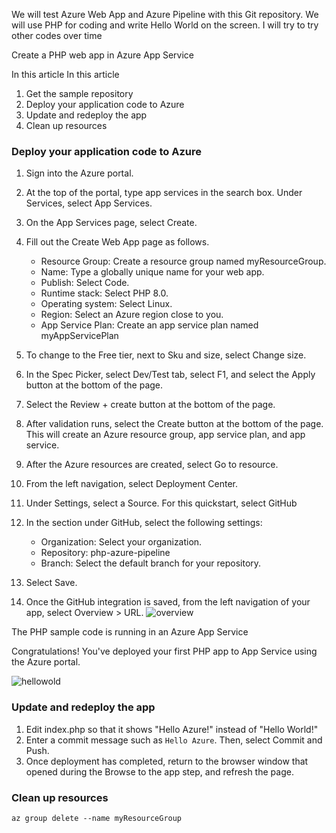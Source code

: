  We will test Azure Web App and Azure Pipeline with this Git repository. 
 We will use PHP for coding and write Hello World on the screen.
 I will try to try other codes over time

Create a PHP web app in Azure App Service

In this article
In this article
1. Get the sample repository
2. Deploy your application code to Azure
3. Update and redeploy the app
4. Clean up resources

### Deploy your application code to Azure

1. Sign into the Azure portal.

2. At the top of the portal, type app services in the search box. Under Services, select App Services.
3. On the App Services page, select Create.

4. Fill out the Create Web App page as follows.
   - Resource Group: Create a resource group named myResourceGroup.
   - Name: Type a globally unique name for your web app.
   - Publish: Select Code.
   - Runtime stack: Select PHP 8.0.
   - Operating system: Select Linux.
   - Region: Select an Azure region close to you.
   - App Service Plan: Create an app service plan named myAppServicePlan
5. To change to the Free tier, next to Sku and size, select Change size.

6. In the Spec Picker, select Dev/Test tab, select F1, and select the Apply button at the bottom of the page.
7. Select the Review + create button at the bottom of the page.
8. After validation runs, select the Create button at the bottom of the page. This will create an Azure resource group, app service plan, and app service.
9. After the Azure resources are created, select Go to resource.
10. From the left navigation, select Deployment Center.
11. Under Settings, select a Source. For this quickstart, select GitHub
12. In the section under GitHub, select the following settings:
    - Organization: Select your organization.
    - Repository: php-azure-pipeline
    - Branch: Select the default branch for your repository.
13. Select Save.
14. Once the GitHub integration is saved, from the left navigation of your app, select Overview > URL.
![overview](https://user-images.githubusercontent.com/113396468/214767960-334a9909-04eb-4f8e-8c3a-6ea7f395dcee.png)

The PHP sample code is running in an Azure App Service

Congratulations! You've deployed your first PHP app to App Service using the Azure portal.

![hellowold](https://user-images.githubusercontent.com/113396468/214768048-71b5b129-f202-418b-b92a-91f953baee23.png)

### Update and redeploy the app

1. Edit index.php so that it shows "Hello Azure!" instead of "Hello World!"
2. Enter a commit message such as `Hello Azure`. Then, select Commit and Push.
3. Once deployment has completed, return to the browser window that opened during the Browse to the app step, and refresh the page.


### Clean up resources

`
  az group delete --name myResourceGroup
`
